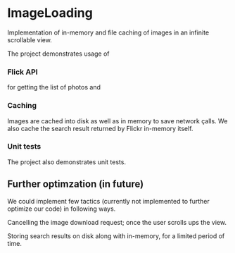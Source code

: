 # ImageLoading
Implementation of in-memory and file caching of images in an infinite scrollable view.

The project demonstrates usage of

### Flick API
for getting the list of photos and 

### Caching 
Images are cached into disk as well as in memory to save network çalls.
We also cache the search result returned by Flickr in-memory itself.

### Unit tests
The project also demonstrates unit tests.

## Further optimzation (in future)
We could implement few tactics (currently not implemented to further optimize our code) in following ways.

Cancelling the image download request; once the user scrolls ups the view.

Storing search results on disk along with in-memory, for a limited period of time.


